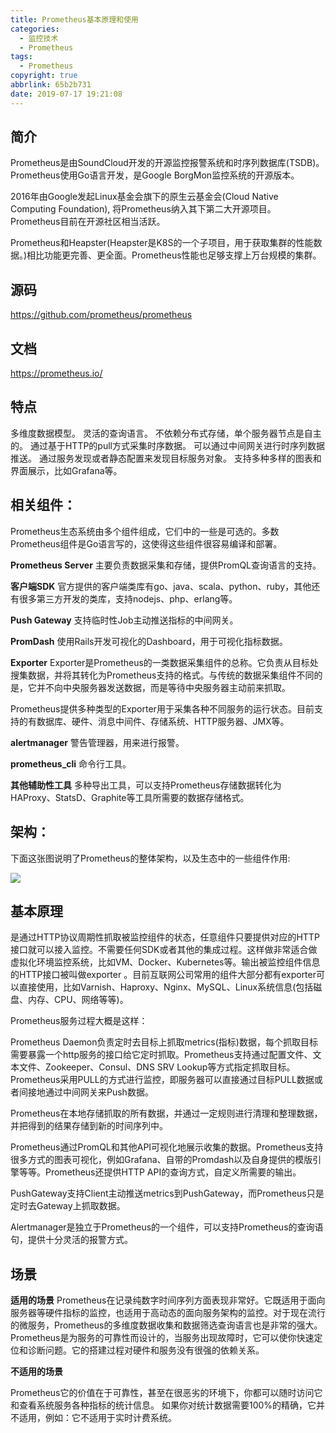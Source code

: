 ```yaml
---
title: Prometheus基本原理和使用
categories:
  - 监控技术
  - Prometheus
tags:
  - Prometheus
copyright: true
abbrlink: 65b2b731
date: 2019-07-17 19:21:08
---
```


## 简介

Prometheus是由SoundCloud开发的开源监控报警系统和时序列数据库(TSDB)。Prometheus使用Go语言开发，是Google BorgMon监控系统的开源版本。

2016年由Google发起Linux基金会旗下的原生云基金会(Cloud Native Computing Foundation), 将Prometheus纳入其下第二大开源项目。Prometheus目前在开源社区相当活跃。

Prometheus和Heapster(Heapster是K8S的一个子项目，用于获取集群的性能数据。)相比功能更完善、更全面。Prometheus性能也足够支撑上万台规模的集群。

 <!--more-->

## 源码

https://github.com/prometheus/prometheus



## 文档

https://prometheus.io/



## 特点

多维度数据模型。
灵活的查询语言。
不依赖分布式存储，单个服务器节点是自主的。
通过基于HTTP的pull方式采集时序数据。
可以通过中间网关进行时序列数据推送。
通过服务发现或者静态配置来发现目标服务对象。
支持多种多样的图表和界面展示，比如Grafana等。



## 相关组件：

Prometheus生态系统由多个组件组成，它们中的一些是可选的。多数Prometheus组件是Go语言写的，这使得这些组件很容易编译和部署。

**Prometheus Server**
主要负责数据采集和存储，提供PromQL查询语言的支持。

**客户端SDK**
官方提供的客户端类库有go、java、scala、python、ruby，其他还有很多第三方开发的类库，支持nodejs、php、erlang等。

**Push Gateway**
支持临时性Job主动推送指标的中间网关。

**PromDash**
使用Rails开发可视化的Dashboard，用于可视化指标数据。

**Exporter**
Exporter是Prometheus的一类数据采集组件的总称。它负责从目标处搜集数据，并将其转化为Prometheus支持的格式。与传统的数据采集组件不同的是，它并不向中央服务器发送数据，而是等待中央服务器主动前来抓取。

Prometheus提供多种类型的Exporter用于采集各种不同服务的运行状态。目前支持的有数据库、硬件、消息中间件、存储系统、HTTP服务器、JMX等。

**alertmanager**
警告管理器，用来进行报警。

**prometheus_cli**
命令行工具。

**其他辅助性工具**
多种导出工具，可以支持Prometheus存储数据转化为HAProxy、StatsD、Graphite等工具所需要的数据存储格式。

## 架构：

下面这张图说明了Prometheus的整体架构，以及生态中的一些组件作用:

![](1.png)

## 基本原理

是通过HTTP协议周期性抓取被监控组件的状态，任意组件只要提供对应的HTTP接口就可以接入监控。不需要任何SDK或者其他的集成过程。这样做非常适合做虚拟化环境监控系统，比如VM、Docker、Kubernetes等。输出被监控组件信息的HTTP接口被叫做exporter 。目前互联网公司常用的组件大部分都有exporter可以直接使用，比如Varnish、Haproxy、Nginx、MySQL、Linux系统信息(包括磁盘、内存、CPU、网络等等)。

Prometheus服务过程大概是这样：

Prometheus Daemon负责定时去目标上抓取metrics(指标)数据，每个抓取目标需要暴露一个http服务的接口给它定时抓取。Prometheus支持通过配置文件、文本文件、Zookeeper、Consul、DNS SRV Lookup等方式指定抓取目标。Prometheus采用PULL的方式进行监控，即服务器可以直接通过目标PULL数据或者间接地通过中间网关来Push数据。

Prometheus在本地存储抓取的所有数据，并通过一定规则进行清理和整理数据，并把得到的结果存储到新的时间序列中。

Prometheus通过PromQL和其他API可视化地展示收集的数据。Prometheus支持很多方式的图表可视化，例如Grafana、自带的Promdash以及自身提供的模版引擎等等。Prometheus还提供HTTP API的查询方式，自定义所需要的输出。

PushGateway支持Client主动推送metrics到PushGateway，而Prometheus只是定时去Gateway上抓取数据。

Alertmanager是独立于Prometheus的一个组件，可以支持Prometheus的查询语句，提供十分灵活的报警方式。

## 场景

**适用的场景**
Prometheus在记录纯数字时间序列方面表现非常好。它既适用于面向服务器等硬件指标的监控，也适用于高动态的面向服务架构的监控。对于现在流行的微服务，Prometheus的多维度数据收集和数据筛选查询语言也是非常的强大。Prometheus是为服务的可靠性而设计的，当服务出现故障时，它可以使你快速定位和诊断问题。它的搭建过程对硬件和服务没有很强的依赖关系。

**不适用的场景**

Prometheus它的价值在于可靠性，甚至在很恶劣的环境下，你都可以随时访问它和查看系统服务各种指标的统计信息。 如果你对统计数据需要100%的精确，它并不适用，例如：它不适用于实时计费系统。

